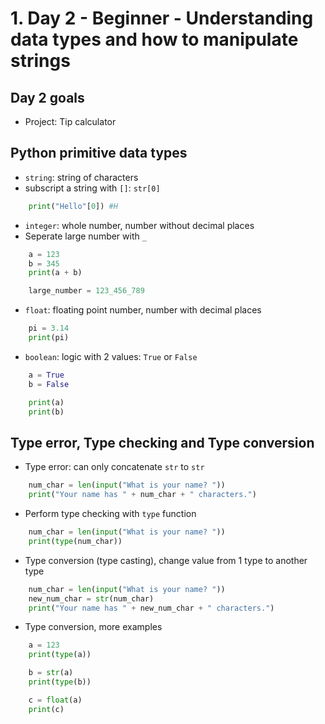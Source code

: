 # 1. Day 2 - Beginner - Understanding data types and how to manipulate strings

## Day 2 goals

- Project: Tip calculator

## Python primitive data types

- `string`: string of characters
- subscript a string with `[]`: `str[0]`

```py
    print("Hello"[0]) #H
```

- `integer`: whole number, number without decimal places
- Seperate large number with `_`

```py
    a = 123
    b = 345
    print(a + b)

    large_number = 123_456_789
```

- `float`: floating point number, number with decimal places

```py
    pi = 3.14
    print(pi)
```

- `boolean`: logic with 2 values: `True` or `False`

```py
    a = True
    b = False 

    print(a)
    print(b)
```

## Type error, Type checking and Type conversion

- Type error: can only concatenate `str` to `str`

```py
    num_char = len(input("What is your name? "))
    print("Your name has " + num_char + " characters.")
```

- Perform type checking with `type` function

```py
    num_char = len(input("What is your name? "))
    print(type(num_char))
```

- Type conversion (type casting), change value from 1 type to another type

```py
    num_char = len(input("What is your name? "))
    new_num_char = str(num_char)
    print("Your name has " + new_num_char + " characters.")
```

- Type conversion, more examples

```py
    a = 123
    print(type(a))

    b = str(a)
    print(type(b))

    c = float(a)
    print(c)
```
